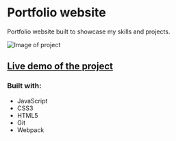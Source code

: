 # Portfolio website

Portfolio website built to showcase my skills and projects.

![Image of project](portfolio.gif)

## [Live demo of the project](https://stefank-29.github.io/Portfolio-Website/)

### Built with:

-   JavaScript
-   CSS3
-   HTML5
-   Git
-   Webpack
